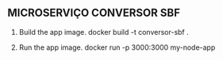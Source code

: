## MICROSERVIÇO CONVERSOR SBF



1) Build the app image.
docker build -t conversor-sbf .

2) Run the app image.
docker run -p 3000:3000 my-node-app


